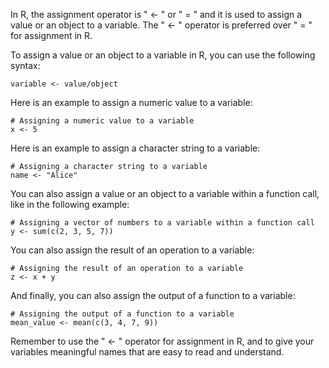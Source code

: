 In R, the assignment operator is " <- " or " = " and it is used to assign a value or an object to a variable. The " <- " operator is preferred over " = " for assignment in R.

To assign a value or an object to a variable in R, you can use the following syntax:

```
variable <- value/object
```

Here is an example to assign a numeric value to a variable:

```
# Assigning a numeric value to a variable
x <- 5
```

Here is an example to assign a character string to a variable:

```
# Assigning a character string to a variable
name <- "Alice"
```

You can also assign a value or an object to a variable within a function call, like in the following example:

```
# Assigning a vector of numbers to a variable within a function call
y <- sum(c(2, 3, 5, 7))
```

You can also assign the result of an operation to a variable:

```
# Assigning the result of an operation to a variable
z <- x + y
```

And finally, you can also assign the output of a function to a variable:

```
# Assigning the output of a function to a variable
mean_value <- mean(c(3, 4, 7, 9))
```

Remember to use the " <- " operator for assignment in R, and to give your variables meaningful names that are easy to read and understand.